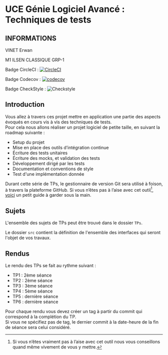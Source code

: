 # UCE Génie Logiciel Avancé : Techniques de tests

## INFORMATIONS

VINET Erwan

M1 ILSEN CLASSIQUE GRP-1

Badge CircleCI :
[![CircleCI](https://dl.circleci.com/status-badge/img/gh/ErwanVinet/ceri-m1-techniques-de-test/tree/master.svg?style=svg)](https://dl.circleci.com/status-badge/redirect/gh/ErwanVinet/ceri-m1-techniques-de-test/tree/master)

Badge Codecov :
[![codecov](https://codecov.io/github/ErwanVinet/ceri-m1-techniques-de-test/graph/badge.svg?token=FHI817TW6V)](https://codecov.io/github/ErwanVinet/ceri-m1-techniques-de-test)

Badge CheckStyle : 
![Checkstyle](https://github.com/ErwanVinet/ceri-m1-techniques-de-test/actions/workflows/checkstyle.yml/badge.svg)


## Introduction

Vous allez à travers ces projet mettre en application une partie des aspects évoqués en cours vis à vis des techniques de tests.  
Pour cela nous allons réaliser un projet logiciel de petite taille, en suivant la roadmap suivante : 
- Setup du projet
- Mise en place des outils d’intégration continue
- Écriture des tests unitaires
- Écriture des mocks, et validation des tests
- Développement dirigé par les tests
- Documentation et conventions de style
- Test d'une implémentation donnée

Durant cette série de TPs, le gestionnaire de version Git sera utilisé à foison, à travers la plateforme GitHub. Si vous n’êtes pas à l’aise avec cet outil[^1], [voici](http://rogerdudler.github.io/git-guide/) un petit guide à garder sous la main.

## Sujets

L'ensemble des sujets de TPs peut être trouvé dans le dossier `TPs`.

Le dossier `src` contient la définition de l'ensemble des interfaces qui seront l'objet de vos travaux.

## Rendus

Le rendu des TPs se fait au rythme suivant :

- TP1 : 2ème séance
- TP2 : 2ème séance
- TP3 : 3ème séance
- TP4 : 5ème séance
- TP5 : dernière séance
- TP6 : dernière séance

Pour chaque rendu vous devez créer un tag à partir du commit qui correspond à la complétion du TP.  
Si vous ne spécifiez pas de tag, le dernier commit à la date-heure de la fin de séance sera celui considéré.

[^1]: Si vous n’êtes vraiment pas à l’aise avec cet outil nous vous conseillons quand même vivement de vous y mettre.

